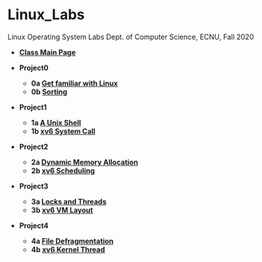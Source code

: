 # Linux_Labs
Linux Operating System Labs Dept. of Computer Science, ECNU, Fall 2020

+ **[Class Main Page](http://ybwu.org/ecnu-oslabs/index.html)**

+ **Project0**
  + **0a [Get familiar with Linux](http://ybwu.org/ecnu-oslabs/projects/linux_warmup/docs/linux_warmup.html)**  
  + **0b [Sorting](http://ybwu.org/ecnu-oslabs/projects/sorting/docs/sort.html)**  

+ **Project1**  
  + **1a [A Unix Shell](http://ybwu.org/ecnu-oslabs/projects/myshell/docs/shell.html)**  
  + **1b [xv6 System Call](http://ybwu.org/ecnu-oslabs/projects/xv6/system_call/docs/xv6_intro.html)**  

+ **Project2**
  + **2a [Dynamic Memory Allocation](http://ybwu.org/ecnu-oslabs/projects/malloc/docs/malloc.html)**  
  + **2b [xv6 Scheduling](http://ybwu.org/ecnu-oslabs/projects/xv6/scheduling/docs/xv6_mlfq.html)** 
 
+ **Project3**
  + **3a [Locks and Threads](http://ybwu.org/ecnu-oslabs/projects/lock_thread/docs/thread.html)**  
  + **3b [xv6 VM Layout](http://ybwu.org/ecnu-oslabs/projects/xv6/vmlayout/docs/xv6_vmlayout.html)**  

+ **Project4**
  + **4a [File Defragmentation](http://ybwu.org/ecnu-oslabs/projects/defragmentation/docs/defragmentation.html)**  
  + **4b [xv6 Kernel Thread](http://ybwu.org/ecnu-oslabs/projects/xv6/thread/docs/xv6_thread.html)**  
